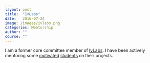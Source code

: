 ```yaml
---
layout: post
title:  "IvLabs"
date:   2016-07-24
image: /images/ivlabs.png
categories: Mentorship
author: ""
course: ""
---
```

I am a former core committee member of [IvLabs](http://www.ivlabs.in/). I have been actively mentoring some [motivated](https://akshayk07.weebly.com/) [students](https://github.com/navidpanchi) on their projects. 